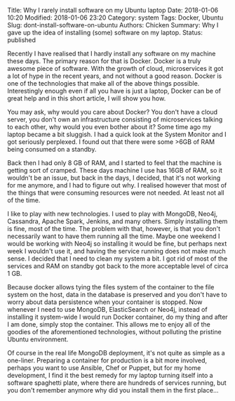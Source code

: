Title: Why I rarely install software on my Ubuntu laptop
Date: 2018-01-06 10:20
Modified: 2018-01-06 23:20
Category: system
Tags: Docker, Ubuntu
Slug: dont-install-software-on-ubuntu
Authors: Chicken
Summary: Why I gave up the idea of installing (some) software on my laptop.
Status: published


Recently I have realised that I hardly install any software on my machine these days. The primary reason for that is Docker.
Docker is a truly awesome piece of software. With the growth of cloud, microservices it got a lot of hype in the recent years, and not without a good reason. Docker is one of the technologies that make all of the above things possible. Interestingly enough even if all you have is just a laptop, Docker can be of great help and in this short article, I will show you how.

You may ask, why would you care about Docker? You don't have a cloud server, you don't own an infrastructure consisting of microservices talking to each other, why would you even bother about it? Some time ago my laptop became a bit sluggish. I had a quick look at the System Monitor and I got seriously perplexed. I found out that there were some >6GB of RAM being consumed on a standby.

Back then I had only 8 GB of RAM, and I started to feel that the machine is getting sort of cramped. These days machine I use has 16GB of RAM, so it wouldn't be an issue, but back in the days, I decided, that it's not working for me anymore, and I had to figure out why.  I realised however that most of the things that were consuming resources were not needed. At least not all of the time.

I like to play with new technologies. I used to play with MongoDB, Neo4j, Cassandra, Apache Spark, Jenkins, and many others.
Simply installing them is fine, most of the time. The problem with that, however, is that you don't necessarily want to have them running all the time. Maybe one weekend I would be working with Neo4j so installing it would be fine, but perhaps next week I wouldn't use it, and having the service running does not make much sense. I decided that I need to clean my system a bit. I got rid of most of the services and RAM on standby got back to the more acceptable level of circa 1 GB.

Because docker allows tying the files system of the container to the file system on the host, data in the database is preserved and you don't have to worry about data persistence when your container is stopped.
Now whenever I need to use MongoDB, ElasticSearch or Neo4j, instead of installing it system-wide I would run Docker container, do my thing and after I am done, simply stop the container.
This allows me to enjoy all of the goodies of the aforementioned technologies, without polluting the pristine Ubuntu environment.

Of course in the real life MongoDB deployment, it's not quite as simple as a one-liner. Preparing a container for production is a bit more involved, perhaps you want to use Ansible, Chef or Puppet, but for my home development, I find it the best remedy for my laptop turning itself into a software spaghetti plate, where there are hundreds of services running, but you don't remember anymore why did you install them in the first place...
